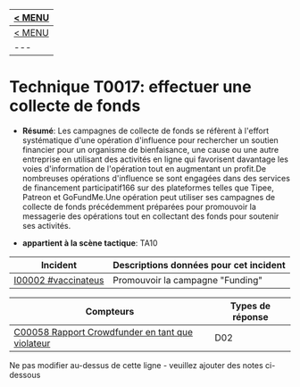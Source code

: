 |[< MENU](../README.md)|
|---|
|[< MENU](../../README.md)|
|---|
# Technique T0017: effectuer une collecte de fonds

* **Résumé**: Les campagnes de collecte de fonds se réfèrent à l'effort systématique d'une opération d'influence pour rechercher un soutien financier pour un organisme de bienfaisance, une cause ou une autre entreprise en utilisant des activités en ligne qui favorisent davantage les voies d'information de l'opération tout en augmentant un profit.De nombreuses opérations d'influence se sont engagées dans des services de financement participatif166 sur des plateformes telles que Tipee, Patreon et GoFundMe.Une opération peut utiliser ses campagnes de collecte de fonds précédemment préparées pour promouvoir la messagerie des opérations tout en collectant des fonds pour soutenir ses activités.

* **appartient à la scène tactique**: TA10


|Incident |Descriptions données pour cet incident |
|-------- |-------------------- |
|[I00002 #vaccinateus](../../generated_pages/incidents/I00002.md) |Promouvoir la campagne "Funding" |



|Compteurs |Types de réponse |
|-------- |-------------- |
|[C00058 Rapport Crowdfunder en tant que violateur](../../generated_pages/counters/C00058.md) |D02 ||[C00067 dénigrer le destinataire / projet (du financement en ligne)](../../generated_pages/counters/C00067.md) |D03 |


Ne pas modifier au-dessus de cette ligne - veuillez ajouter des notes ci-dessous